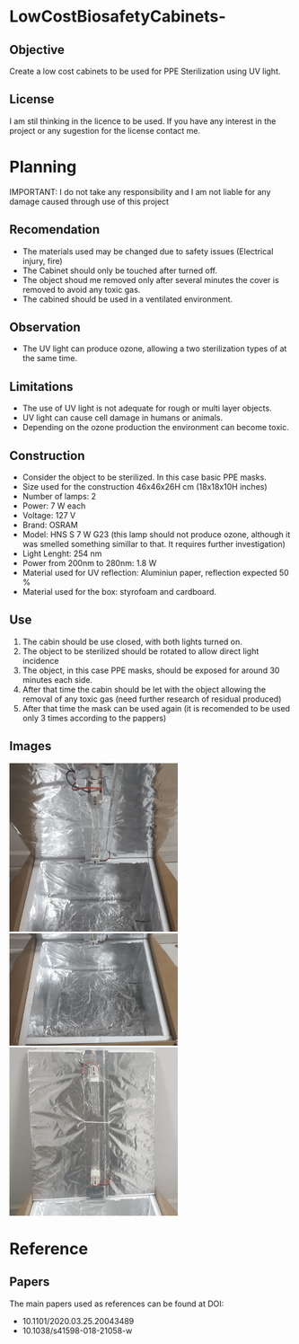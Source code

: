 # LowCostBiosafetyCabinets-

## Objective
Create a low cost cabinets to be used for PPE Sterilization using UV light.

## License
I am stil thinking in the licence to be used. If you have any interest in the project or any sugestion for the license contact me.

# Planning

IMPORTANT: I do not take any responsibility and I am not liable for any damage caused through use of this project

## Recomendation
- The materials used may be changed due to safety issues (Electrical injury, fire)
- The Cabinet should only be touched after turned off.
- The object shoud me removed only after several minutes the cover is removed to avoid any toxic gas.
- The cabined should be used in a ventilated environment.

## Observation
- The UV light can produce ozone, allowing a two sterilization types of  at the same time.

## Limitations
- The use of UV light is not adequate for rough or multi layer objects.
- UV light can cause cell damage in humans or animals.
- Depending on the ozone production the environment can become toxic.

## Construction
- Consider the object to be sterilized. In this case basic PPE masks.
- Size used for the construction 46x46x26H cm (18x18x10H inches)
- Number of lamps: 2
- Power: 7 W each
- Voltage: 127 V
- Brand: OSRAM
- Model: HNS S 7 W G23 (this lamp should not produce ozone, although it was smelled something simillar to that. It requires further investigation)
- Light Lenght: 254 nm
- Power from 200nm to 280nm: 1.8 W
- Material used for UV reflection: Aluminiun paper, reflection expected 50 %
- Material used for the box: styrofoam and cardboard.

## Use
1. The cabin should be use closed, with both lights turned on.
2. The object to be sterilized should be rotated to allow direct light incidence
3. The object, in this case PPE masks, should be exposed for around 30 minutes each side.
4. After that time the cabin should be let with the object allowing the removal of any toxic gas (need further research of residual produced)
5. After that time the mask can be used again (it is recomended to be used only 3 times according to the pappers)


## Images
<img src="https://github.com/roccocristian/LowCostBiosafetyCabinets-/blob/master/image1.jpeg" width="300" height="300">
<img src="https://github.com/roccocristian/LowCostBiosafetyCabinets-/blob/master/image2.jpeg" width="300" height="200">
<img src="https://github.com/roccocristian/LowCostBiosafetyCabinets-/blob/master/image3.jpeg" width="300" height="300">

# Reference

## Papers
The main papers used as references can be found at DOI:

- 10.1101/2020.03.25.20043489
- 10.1038/s41598-018-21058-w
